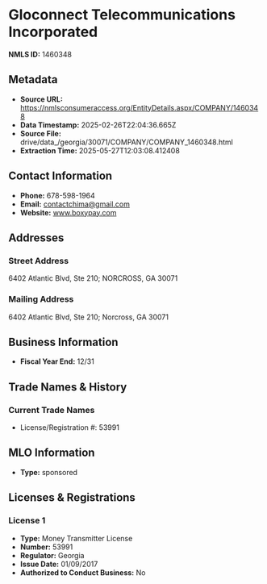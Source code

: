 # Gloconnect Telecommunications Incorporated

**NMLS ID:** 1460348

## Metadata
- **Source URL:** https://nmlsconsumeraccess.org/EntityDetails.aspx/COMPANY/1460348
- **Data Timestamp:** 2025-02-26T22:04:36.665Z
- **Source File:** drive/data_/georgia/30071/COMPANY/COMPANY_1460348.html
- **Extraction Time:** 2025-05-27T12:03:08.412408

## Contact Information
- **Phone:** 678-598-1964
- **Email:** contactchima@gmail.com
- **Website:** www.boxypay.com

## Addresses
### Street Address
6402 Atlantic Blvd, Ste 210; NORCROSS, GA 30071

### Mailing Address
6402 Atlantic Blvd, Ste 210; Norcross, GA 30071

## Business Information
- **Fiscal Year End:** 12/31

## Trade Names & History
### Current Trade Names
- License/Registration #: 53991

## MLO Information
- **Type:** sponsored

## Licenses & Registrations

### License 1
- **Type:** Money Transmitter License
- **Number:** 53991
- **Regulator:** Georgia
- **Issue Date:** 01/09/2017
- **Authorized to Conduct Business:** No
